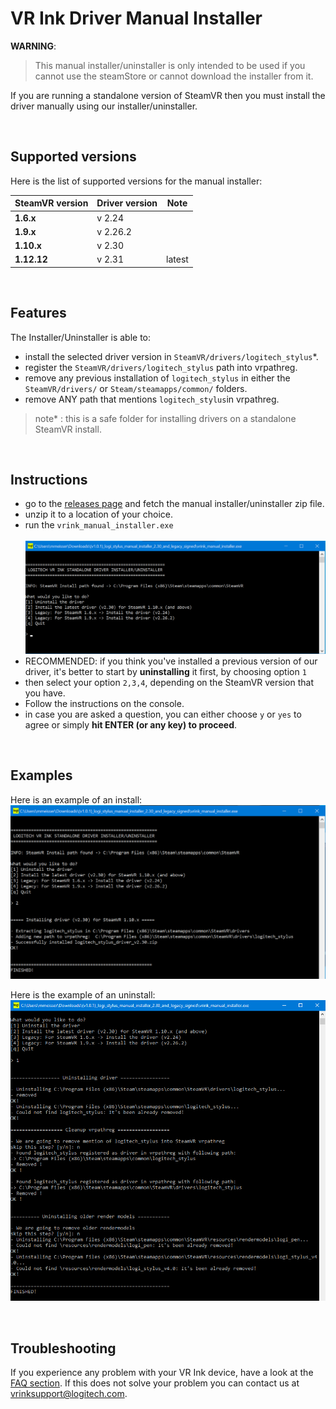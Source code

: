 # VR Ink Driver Manual Installer 

**WARNING**:
> This manual installer/uninstaller is only intended to be used if you cannot use the steamStore or cannot download the installer from it.

If you are running a standalone version of SteamVR then you must install the driver manually using our installer/uninstaller.

<br>

## Supported versions

Here is the list of supported versions for the manual installer:

|SteamVR version| Driver version| Note |
|---|---|---|
|**1.6.x**|v 2.24|
|**1.9.x**|v 2.26.2|
|**1.10.x**|v 2.30|
|**1.12.12**|v 2.31| latest

<br>

## Features
The Installer/Uninstaller is able to:
- install the selected driver version in `SteamVR/drivers/logitech_stylus`*.
- register the `SteamVR/drivers/logitech_stylus` path into vrpathreg.
- remove any previous installation of `logitech_stylus` in either the `SteamVR/drivers/` or `Steam/steamapps/common/` folders.
- remove ANY path that mentions `logitech_stylus`in vrpathreg.

> note* : this is a safe folder for installing drivers on a standalone SteamVR install.

<br>

## Instructions

- go to the [releases page](https://github.com/Logitech/vr_ink_sdk/releases) and fetch the manual installer/uninstaller zip file.
- unzip it to a location of your choice.
- run the `vrink_manual_installer.exe` <br><br>
![VR Ink Status](./../Images/Driver/vrink_manual_installer_1.png)
- RECOMMENDED: if you think you've installed a previous version of our driver, it's better to start by **uninstalling** it first, by choosing option `1`
- then select your option `2,3,4`, depending on the SteamVR version that you have.
- Follow the instructions on the console.
- in case you are asked a question, you can either choose `y` or `yes` to agree or simply **hit ENTER (or any key) to proceed**.


<br>

## Examples

Here is an example of an install:
![VR Ink Status](./../Images/Driver/vrink_manual_installer_2.png)


Here is the example of an uninstall:
![VR Ink Status](./../Images/Driver/vrink_manual_installer_3.png)

<br>

## Troubleshooting

If you experience any problem with your VR Ink device, have a look at the [FAQ section](./../FAQ/Readme.md).
If this does not solve your problem you can contact us at [vrinksupport@logitech.com](mailto:vrinksupport@logitech.com).
